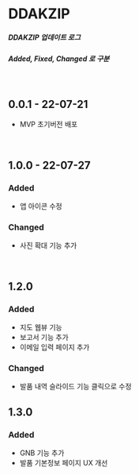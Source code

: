 # DDAKZIP

##### DDAKZIP 업데이트 로그

##### Added, Fixed, Changed 로 구분

<br>

## **0.0.1** - 22-07-21

-   MVP 초기버전 배포

<br>

## **1.0.0** - 22-07-27

### Added

-   앱 아이콘 수정

### Changed

-   사진 확대 기능 추가

<br>

## **1.2.0**

### Added

-   지도 웹뷰 기능
-   보고서 기능 추가
-   이메일 입력 페이지 추가

### Changed

-   발품 내역 슬라이드 기능 클릭으로 수정


## **1.3.0**

### Added

-   GNB 기능 추가
-   발품 기본정보 페이지 UX 개선

